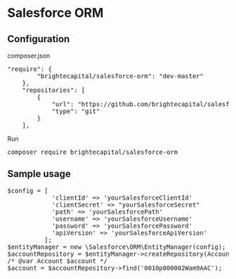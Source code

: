 # Salesforce ORM

## Configuration
composer.json
<pre>
"require": {
        "brightecapital/salesforce-orm": "dev-master"
    },
    "repositories": [
        {
            "url": "https://github.com/brightecapital/salesforce-orm.git",
            "type": "git"
        }
    ],
</pre>

Run 
<pre>
composer require brightecapital/salesforce-orm
</pre>
## Sample usage
<pre>
$config = [
            'clientId' => 'yourSalesforceClientId'
            'clientSecret' => "yourSalesforceSecret"
            'path' => 'yourSalesforcePath'
            'username' => 'yourSalesforceUsername'
            'password' => 'yourSalesforcePassword'
            'apiVersion' => 'yourSalesforceApiVersion'
          ];
$entityManager = new \Salesforce\ORM\EntityManager(config);
$accountRepository = $entityManager->createRepository(Account::class);
/* @var Account $account */
$account = $accountRepository->find('0010p000002Wam9AAC');
</pre>
